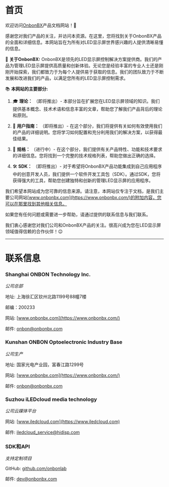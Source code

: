 # 首页

欢迎访问[OnbonBX](https://www.onbonbx.com/)产品文档网站！👋

感谢您对我们产品的关注，并访问本资源。在这里，您将找到关于OnbonBX产品的全面和详细信息。本网站旨在为所有对LED显示屏世界感兴趣的人提供清晰易懂的信息。

🚀 **关于OnbonBX:**
OnbonBX是领先的LED显示屏控制解决方案提供商。我们的产品为管理LED显示屏提供高质量和创新体验。无论您是经验丰富的专业人士还是刚刚开始探索，我们都致力于为每个人提供易于获取的信息。我们的团队致力于不断发展和改进我们的产品，以满足您所有的LED显示屏控制需求。

📚 **本网站的主要部分:**

1. 🎓 **理论：** （即将推出）- 本部分旨在扩展您在LED显示屏领域的知识。我们提供基本概念、技术术语和信息丰富的文章，帮助您了解我们产品背后的理论和原则。

2. 📖 **用户指南：** （即将推出）- 在这个部分，我们将提供有关如何有效使用我们的产品的详细说明。您将学习如何配置和充分利用我们的解决方案，以获得最佳结果。

3. 📝 **规格：** （进行中）- 在这个部分，我们提供有关产品特性、功能和技术要求的详细信息。您将找到一个完整的技术规格列表，帮助您做出正确的选择。

4. 🛠️ **SDK：** （即将推出）- 对于希望将OnbonBX产品功能集成到自己应用程序中的创意开发人员，我们提供一个软件开发工具包（SDK）。通过SDK，您将获得强大的工具，帮助您创建独特和创新的管理LED显示屏的应用程序。

   

我们希望本网站成为您可靠的信息来源。请注意，本网站仅专注于文档，是我们主要公司网站[www.onbonbx.com](https://www.onbonbx.com/)的附加内容，您可以在那里找到其他相关信息。

如果您有任何问题或需要进一步帮助，请通过提供的联系信息与我们联系。

我们衷心感谢您对我们公司和OnbonBX产品的关注。很高兴成为您在LED显示屏领域值得信赖的合作伙伴！😉

------



# 联系信息

### Shanghai ONBON Technology Inc.

*公司总部*

地址: 上海徐汇区钦州北路1199号88幢7楼

邮编：200233

网站: [www.onbonbx.com](https://www.onbonbx.com/)

邮件: [onbon@onbonbx.com](mailto:onbon@onbonbx.com?subject=Suppotr)

### Kunshan ONBON Optoelectronic Industry Base

*公司生产*

地址: 国家光电产业园，富春江路1299号

网站: [www.onbonbx.com](https://www.onbonbx.com/)

邮件: [onbon@onbonbx.com](mailto:onbon@onbonbx.com?subject=Suppotr)

### Suzhou iLEDcloud media technology

*公司云媒体平台*

网站: [www.iledcloud.com](https://www.iledcloud.com)

邮件: [iledcloud_service@hidisp.com](https://mailti:iledcloud_service@hidisp.com)

### SDK和API

*支持定制项目*

GitHub: [github.com/onbonlab](https://github.com/onbonlab)

邮件: [dev@onbonbx.com](mailto:dev@onbonbx.com)
